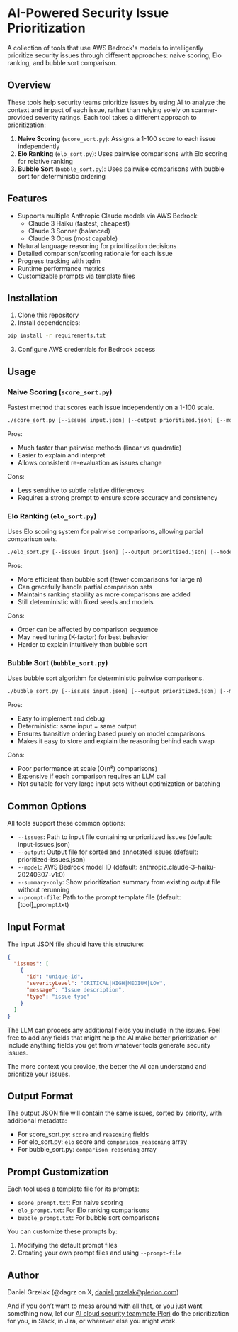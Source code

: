 # AI-Powered Security Issue Prioritization

A collection of tools that use AWS Bedrock's models to intelligently prioritize security issues through different approaches: naive scoring, Elo ranking, and bubble sort comparison.

## Overview

These tools help security teams prioritize issues by using AI to analyze the context and impact of each issue, rather than relying solely on scanner-provided severity ratings. Each tool takes a different approach to prioritization:

1. **Naive Scoring** (`score_sort.py`): Assigns a 1-100 score to each issue independently
2. **Elo Ranking** (`elo_sort.py`): Uses pairwise comparisons with Elo scoring for relative ranking
3. **Bubble Sort** (`bubble_sort.py`): Uses pairwise comparisons with bubble sort for deterministic ordering

## Features

- Supports multiple Anthropic Claude models via AWS Bedrock:
  - Claude 3 Haiku (fastest, cheapest)
  - Claude 3 Sonnet (balanced)
  - Claude 3 Opus (most capable)
- Natural language reasoning for prioritization decisions
- Detailed comparison/scoring rationale for each issue
- Progress tracking with tqdm
- Runtime performance metrics
- Customizable prompts via template files

## Installation

1. Clone this repository
2. Install dependencies:
```bash
pip install -r requirements.txt
```
3. Configure AWS credentials for Bedrock access

## Usage

### Naive Scoring (`score_sort.py`)

Fastest method that scores each issue independently on a 1-100 scale.

```bash
./score_sort.py [--issues input.json] [--output prioritized.json] [--model <model_id>] [--prompt-file prompt.txt]
```

Pros:
- Much faster than pairwise methods (linear vs quadratic)
- Easier to explain and interpret
- Allows consistent re-evaluation as issues change

Cons:
- Less sensitive to subtle relative differences
- Requires a strong prompt to ensure score accuracy and consistency

### Elo Ranking (`elo_sort.py`)

Uses Elo scoring system for pairwise comparisons, allowing partial comparison sets.

```bash
./elo_sort.py [--issues input.json] [--output prioritized.json] [--model <model_id>] [--max-comparisons <multiplier>] [--prompt-file prompt.txt]
```

Pros:
- More efficient than bubble sort (fewer comparisons for large n)
- Can gracefully handle partial comparison sets
- Maintains ranking stability as more comparisons are added
- Still deterministic with fixed seeds and models

Cons:
- Order can be affected by comparison sequence
- May need tuning (K-factor) for best behavior
- Harder to explain intuitively than bubble sort

### Bubble Sort (`bubble_sort.py`)

Uses bubble sort algorithm for deterministic pairwise comparisons.

```bash
./bubble_sort.py [--issues input.json] [--output prioritized.json] [--model <model_id>] [--prompt-file prompt.txt]
```

Pros:
- Easy to implement and debug
- Deterministic: same input = same output
- Ensures transitive ordering based purely on model comparisons
- Makes it easy to store and explain the reasoning behind each swap

Cons:
- Poor performance at scale (O(n²) comparisons)
- Expensive if each comparison requires an LLM call
- Not suitable for very large input sets without optimization or batching

## Common Options

All tools support these common options:
- `--issues`: Path to input file containing unprioritized issues (default: input-issues.json)
- `--output`: Output file for sorted and annotated issues (default: prioritized-issues.json)
- `--model`: AWS Bedrock model ID (default: anthropic.claude-3-haiku-20240307-v1:0)
- `--summary-only`: Show prioritization summary from existing output file without rerunning
- `--prompt-file`: Path to the prompt template file (default: [tool]_prompt.txt)

## Input Format

The input JSON file should have this structure:
```json
{
  "issues": [
    {
      "id": "unique-id",
      "severityLevel": "CRITICAL|HIGH|MEDIUM|LOW",
      "message": "Issue description",
      "type": "issue-type"
    }
  ]
}
```

The LLM can process any additional fields you include in the issues. Feel free to add any fields that might help the AI make better prioritization or include anything fields you get from whatever tools generate security issues.

The more context you provide, the better the AI can understand and prioritize your issues.

## Output Format

The output JSON file will contain the same issues, sorted by priority, with additional metadata:
- For score_sort.py: `score` and `reasoning` fields
- For elo_sort.py: `elo` score and `comparison_reasoning` array
- For bubble_sort.py: `comparison_reasoning` array

## Prompt Customization

Each tool uses a template file for its prompts:
- `score_prompt.txt`: For naive scoring
- `elo_prompt.txt`: For Elo ranking comparisons
- `bubble_prompt.txt`: For bubble sort comparisons

You can customize these prompts by:
1. Modifying the default prompt files
2. Creating your own prompt files and using `--prompt-file`

## Author

Daniel Grzelak (@dagrz on X, daniel.grzelak@plerion.com)

And if you don’t want to mess around with all that, or you just want something now, let our [AI cloud security teammate Pleri](https://www.plerion.com/pleri-ai "https://www.plerion.com/pleri-ai") do the prioritization for you, in Slack, in Jira, or wherever else you might work.